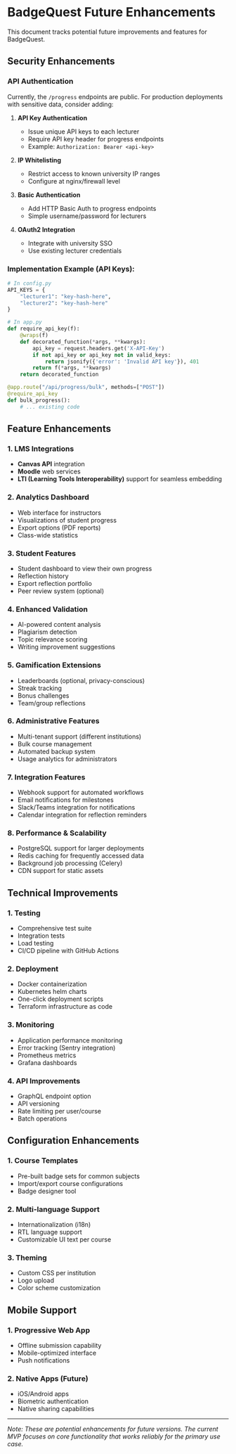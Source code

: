 # BadgeQuest Future Enhancements

This document tracks potential future improvements and features for BadgeQuest.

## Security Enhancements

### API Authentication
Currently, the `/progress` endpoints are public. For production deployments with sensitive data, consider adding:

1. **API Key Authentication**
   - Issue unique API keys to each lecturer
   - Require API key header for progress endpoints
   - Example: `Authorization: Bearer <api-key>`

2. **IP Whitelisting**
   - Restrict access to known university IP ranges
   - Configure at nginx/firewall level

3. **Basic Authentication**
   - Add HTTP Basic Auth to progress endpoints
   - Simple username/password for lecturers

4. **OAuth2 Integration**
   - Integrate with university SSO
   - Use existing lecturer credentials

### Implementation Example (API Keys):
```python
# In config.py
API_KEYS = {
    "lecturer1": "key-hash-here",
    "lecturer2": "key-hash-here"
}

# In app.py
def require_api_key(f):
    @wraps(f)
    def decorated_function(*args, **kwargs):
        api_key = request.headers.get('X-API-Key')
        if not api_key or api_key not in valid_keys:
            return jsonify({'error': 'Invalid API key'}), 401
        return f(*args, **kwargs)
    return decorated_function

@app.route("/api/progress/bulk", methods=["POST"])
@require_api_key
def bulk_progress():
    # ... existing code
```

## Feature Enhancements

### 1. LMS Integrations
- **Canvas API** integration
- **Moodle** web services
- **LTI (Learning Tools Interoperability)** support for seamless embedding

### 2. Analytics Dashboard
- Web interface for instructors
- Visualizations of student progress
- Export options (PDF reports)
- Class-wide statistics

### 3. Student Features
- Student dashboard to view their own progress
- Reflection history
- Export reflection portfolio
- Peer review system (optional)

### 4. Enhanced Validation
- AI-powered content analysis
- Plagiarism detection
- Topic relevance scoring
- Writing improvement suggestions

### 5. Gamification Extensions
- Leaderboards (optional, privacy-conscious)
- Streak tracking
- Bonus challenges
- Team/group reflections

### 6. Administrative Features
- Multi-tenant support (different institutions)
- Bulk course management
- Automated backup system
- Usage analytics for administrators

### 7. Integration Features
- Webhook support for automated workflows
- Email notifications for milestones
- Slack/Teams integration for notifications
- Calendar integration for reflection reminders

### 8. Performance & Scalability
- PostgreSQL support for larger deployments
- Redis caching for frequently accessed data
- Background job processing (Celery)
- CDN support for static assets

## Technical Improvements

### 1. Testing
- Comprehensive test suite
- Integration tests
- Load testing
- CI/CD pipeline with GitHub Actions

### 2. Deployment
- Docker containerization
- Kubernetes helm charts
- One-click deployment scripts
- Terraform infrastructure as code

### 3. Monitoring
- Application performance monitoring
- Error tracking (Sentry integration)
- Prometheus metrics
- Grafana dashboards

### 4. API Improvements
- GraphQL endpoint option
- API versioning
- Rate limiting per user/course
- Batch operations

## Configuration Enhancements

### 1. Course Templates
- Pre-built badge sets for common subjects
- Import/export course configurations
- Badge designer tool

### 2. Multi-language Support
- Internationalization (i18n)
- RTL language support
- Customizable UI text per course

### 3. Theming
- Custom CSS per institution
- Logo upload
- Color scheme customization

## Mobile Support

### 1. Progressive Web App
- Offline submission capability
- Mobile-optimized interface
- Push notifications

### 2. Native Apps (Future)
- iOS/Android apps
- Biometric authentication
- Native sharing capabilities

---

*Note: These are potential enhancements for future versions. The current MVP focuses on core functionality that works reliably for the primary use case.*